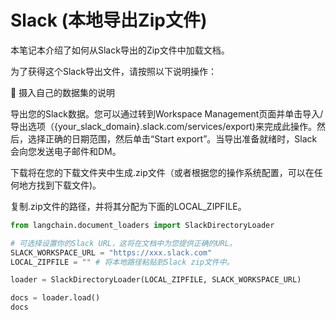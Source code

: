 # Slack (本地导出Zip文件)

本笔记本介绍了如何从Slack导出的Zip文件中加载文档。

为了获得这个Slack导出文件，请按照以下说明操作：

🧑 摄入自己的数据集的说明

导出您的Slack数据。您可以通过转到Workspace Management页面并单击导入/导出选项（{your_slack_domain}.slack.com/services/export)来完成此操作。然后，选择正确的日期范围，然后单击“Start export”。当导出准备就绪时，Slack会向您发送电子邮件和DM。

下载将在您的下载文件夹中生成.zip文件（或者根据您的操作系统配置，可以在任何地方找到下载文件)。

复制.zip文件的路径，并将其分配为下面的LOCAL_ZIPFILE。

``` python
from langchain.document_loaders import SlackDirectoryLoader
```

``` python
# 可选择设置你的Slack URL，这将在文档中为您提供正确的URL。
SLACK_WORKSPACE_URL = "https://xxx.slack.com"
LOCAL_ZIPFILE = "" # 将本地路径粘贴到Slack zip文件中。

loader = SlackDirectoryLoader(LOCAL_ZIPFILE, SLACK_WORKSPACE_URL)
```

``` python
docs = loader.load()
docs
```